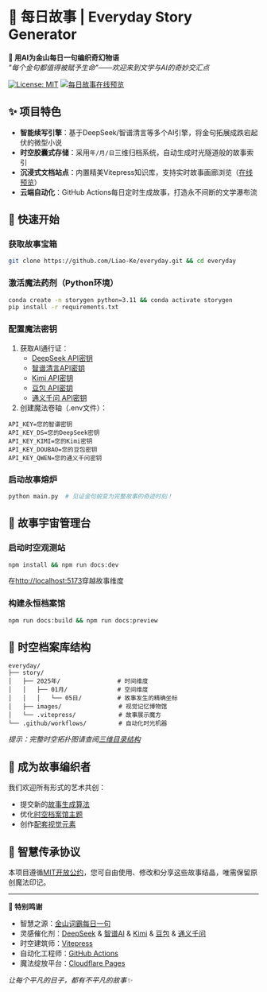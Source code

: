 # 📖 每日故事 | Everyday Story Generator
**🌠 用AI为金山每日一句编织奇幻物语**  
*"每个金句都值得被赋予生命"——欢迎来到文学与AI的奇妙交汇点*

[![License: MIT](https://img.shields.io/badge/License-MIT-green.svg)](https://github.com/Liao-Ke/everyday?tab=MIT-1-ov-file)
[![每日故事在线预览](https://img.shields.io/badge/🌏%20在线体验-点击访问-ff69b4)](https://story-aii.pages.dev/)

## ✨ 项目特色
- **智能续写引擎**：基于DeepSeek/智谱清言等多个AI引擎，将金句拓展成跌宕起伏的微型小说
- **时空胶囊式存储**：采用`年/月/日`三维归档系统，自动生成时光隧道般的故事索引
- **沉浸式文档站点**：内置精美Vitepress知识库，支持实时故事画廊浏览（[在线预览](https://story-aii.pages.dev/)）
- **云端自动化**：GitHub Actions每日定时生成故事，打造永不间断的文学瀑布流

## 🚀 快速开始
### 获取故事宝箱
```bash
git clone https://github.com/Liao-Ke/everyday.git && cd everyday
```

### 激活魔法药剂（Python环境）
```bash
conda create -n storygen python=3.11 && conda activate storygen
pip install -r requirements.txt
```

### 配置魔法密钥
1. 获取AI通行证：
   - [DeepSeek API密钥](https://platform.deepseek.com/api_keys)
   - [智谱清言API密钥](https://bigmodel.cn/usercenter/proj-mgmt/apikeys)
   - [Kimi API密钥](https://platform.moonshot.cn/console/api-keys)
   - [豆包 API密钥](https://console.volcengine.com/ark)
   - [通义千问 API密钥](https://bailian.console.aliyun.com)
2. 创建魔法卷轴（.env文件）：
```env
API_KEY=您的智谱密钥
API_KEY_DS=您的DeepSeek密钥
API_KEY_KIMI=您的Kimi密钥
API_KEY_DOUBAO=您的豆包密钥
API_KEY_QWEN=您的通义千问密钥
```

### 启动故事熔炉
```bash
python main.py  # 见证金句蜕变为完整故事的奇迹时刻！
```

## 🌌 故事宇宙管理台
### 启动时空观测站
```bash
npm install && npm run docs:dev
```
在[http://localhost:5173](http://localhost:5173)穿越故事维度

### 构建永恒档案馆
```bash
npm run docs:build && npm run docs:preview
```

## 📂 时空档案库结构
```
everyday/
├── story/
│   ├── 2025年/                # 时间维度
│   │   ├── 01月/              # 空间维度
│   │   │   └── 05日/          # 故事发生的精确坐标
│   ├── images/                # 视觉记忆博物馆
│   └── .vitepress/            # 故事展示魔方
└── .github/workflows/         # 自动化时光机器
```
*提示：完整时空拓扑图请查阅[三维目录结构](README.md)*

## 🤝 成为故事编织者
我们欢迎所有形式的艺术共创：
- 提交新的[故事生成算法](https://github.com/Liao-Ke/everyday/issues)
- 优化[时空档案馆主题](story/.vitepress/theme)
- 创作[配套视觉元素](story/images/)

## 📜 智慧传承协议
本项目遵循[MIT开放公约](https://github.com/Liao-Ke/everyday?tab=MIT-1-ov-file)，您可自由使用、修改和分享这些故事结晶，唯需保留原创魔法印记。

---

**🌌 特别鸣谢**
- 智慧之源：[金山词霸每日一句](https://open.iciba.com/index.php?c=wiki)
- 灵感催化剂：[DeepSeek](https://platform.deepseek.com) & [智谱AI](https://bigmodel.cn) & [Kimi](https://platform.moonshot.cn) & [豆包](https://console.volcengine.com/ark) & [通义千问](https://bailian.console.aliyun.com)
- 时空建筑师：[Vitepress](https://vitepress.dev)
- 自动化工程师：[GitHub Actions](https://github.com/features/actions)
- 魔法绽放平台：[Cloudflare Pages](https://pages.cloudflare.com)

*让每个平凡的日子，都有不平凡的故事✨*
